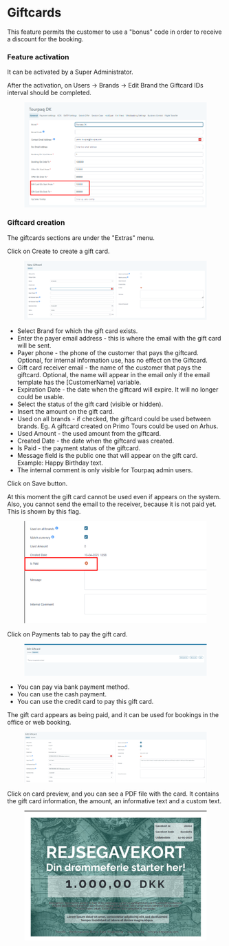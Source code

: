 # Giftcards

This feature permits the customer to use a "bonus" code in order to receive a discount for the booking.

### Feature activation <a href="#feature-activation" id="feature-activation"></a>

It can be activated by a Super Administrator.

After the activation, on Users -> Brands -> Edit Brand the Giftcard IDs interval should be completed.

<figure><img src=".gitbook/assets/image (21) (1) (1).png" alt=""><figcaption></figcaption></figure>

### Giftcard creation <a href="#giftcard-creation" id="giftcard-creation"></a>

The giftcards sections are under the "Extras" menu.

Click on Create to create a gift card.&#x20;

<figure><img src=".gitbook/assets/image (14) (1) (1) (1) (1).png" alt=""><figcaption></figcaption></figure>

* Select Brand for which the gift card exists.&#x20;
* Enter the payer email address - this is where the email with the gift card will be sent.&#x20;
* Payer phone - the phone of the customer that pays the giftcard. Optional, for internal information use, has no effect on the Giftcard.
* Gift card receiver email - the name of the customer that pays the giftcard. Optional, the name will appear in the email only if the email template has the \[CustomerName] variable.
* Expiration Date - the date when the giftcard will expire. It will no longer could be usable.
* Select the status of the gift card (visible or hidden).&#x20;
* Insert the amount on the gift card.&#x20;
* Used on all brands - if checked, the giftcard could be used between brands. Eg. A giftcard created on Primo Tours could be used on Arhus.
* Used Amount - the used amount from the giftcard.
* Created Date - the date when the giftcard was created.
* Is Paid - the payment status of the giftcard.
* Message field is the public one that will appear on the gift card. Example: Happy Birthday text.&#x20;
* The internal comment is only visible for Tourpaq admin users.&#x20;

Click on Save button.&#x20;

At this moment the gift card cannot be used even if appears on the system. Also, you cannot send the email to the receiver, because it is not paid yet. This is shown by this flag.&#x20;

<figure><img src=".gitbook/assets/image (16) (1) (1) (1) (1).png" alt=""><figcaption></figcaption></figure>

Click on Payments tab to pay the gift card.&#x20;

<figure><img src=".gitbook/assets/image (15) (1) (1) (1) (1).png" alt=""><figcaption></figcaption></figure>

* You can pay via bank payment method.&#x20;
* You can use the cash payment.&#x20;
* You can use the credit card to pay this gift card.&#x20;

The gift card appears as being paid, and it can be used for bookings in the office or web booking.

<figure><img src=".gitbook/assets/image (1) (1) (1) (1) (1) (1) (1) (1) (1) (1) (1) (1) (1) (1) (1) (1) (1) (1) (1) (1) (1) (1) (1) (1) (1) (1).png" alt=""><figcaption></figcaption></figure>

Click on card preview, and you can see a PDF file with the card. It contains the gift card information, the amount, an informative text and a custom text.

<figure><img src=".gitbook/assets/image (3) (1) (1) (1) (1) (1) (1) (1) (1) (1) (1) (1) (1) (1) (1).png" alt=""><figcaption></figcaption></figure>
